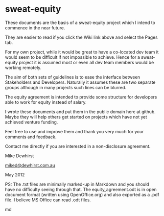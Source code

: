 sweat-equity
============

These documents are the basis of a sweat-equity project which I intend to commence in the near future. 

They are easier to read if you click the Wiki link above and select the Pages tab.

For my own project, while it would be great to have a co-located dev team it would seem to be difficult if not impossible to achieve. Hence for a sweat-equity project it is assumed most or even all dev team members would be working remotely.

The aim of both sets of guidelines is to ease the interface between Stakeholders and Developers. Naturally it assumes these are two separate groups although in many projects such lines can be blurred.

The equity agreement is intended to provide some structure for developers able to work for equity instead of salary. 

I wrote these documents and put them in the public domain here at github. Maybe they will help others get started on projects which have not yet achieved venture funding. 

Feel free to use and improve them and thank you very much for your comments and feedback.

Contact me directly if you are interested in a non-disclosure agreement.

Mike Dewhirst 

miked@dewhirst.com.au 

May 2012

PS: The .txt files are minimally marked-up in Markdown and you should have no difficulty seeing through that. The equity_agreement.odt is in open document format (written using OpenOffice.org) and also exported as a .pdf file. I believe MS Office can read .odt files.

md
